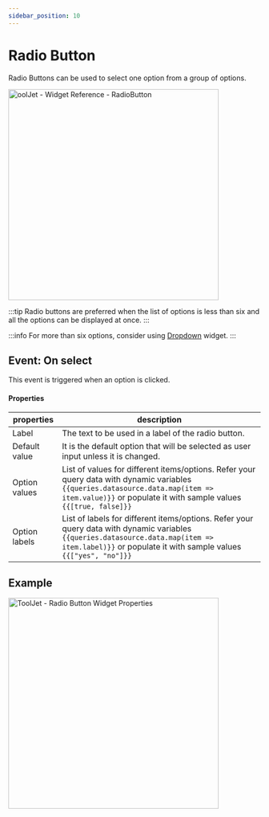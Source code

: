 ```yaml
---
sidebar_position: 10
---
```


# Radio Button

Radio Buttons can be used to select one option from a group of options.

<img class="screenshot-full" src="/img/widgets/radio-button/radiobutton.gif" alt="oolJet - Widget Reference - RadioButton " height="420"/>

:::tip
Radio buttons are preferred when the list of options is less than six and all the options can be displayed at once.
:::

:::info
For more than six options, consider using [Dropdown](/docs/widgets/dropdown) widget.
:::


## Event: On select

This event is triggered when an option is clicked.


#### Properties

| properties      | description |
| ----------- | ----------- |
| Label | The text to be used in a label of the radio button. |
| Default value | It is the default option that will be selected as user input unless it is changed. |
| Option values | List of values for different items/options. Refer your query data with dynamic variables `{{queries.datasource.data.map(item => item.value)}}` or populate it with sample values `{{[true, false]}}`  |
| Option labels | List of labels for different items/options. Refer your query data with dynamic variables `{{queries.datasource.data.map(item => item.label)}}` or populate it with sample values `{{["yes", "no"]}}` |


## Example
<img class="screenshot-full" src="/img/widgets/radio-button/radiobutton-example.gif" alt="ToolJet - Radio Button Widget Properties" height="420"/>
